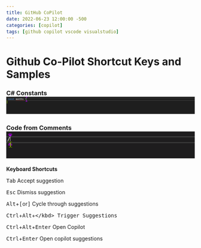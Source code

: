 ```yaml
---
title: GitHub CoPilot
date: 2022-06-23 12:00:00 -500
categories: [copilot]
tags: [github copilot vscode visualstudio]
---
```



# Github Co-Pilot Shortcut Keys and Samples

### C# Constants![constants](/assets/images/Copilot-constants.gif)

### Code from Comments![Code from comments](/assets/images/UTC-Offset.gif)



**Keyboard Shortcuts**


<kbd>Tab</kbd> Accept suggestion

<kbd>Esc</kbd> Dismiss suggestion

<kbd>Alt</kbd>+<kbd>[</kbd>or<kbd>]</kbd> Cycle through suggestions

<kbd>Ctrl</kbd>+<kbd>Alt</kbd>+<kbd>\</kbd> Trigger Suggestions

<kbd>Ctrl</kbd>+<kbd>Alt</kbd>+<kbd>Enter</kbd> Open Copilot

<kbd>Ctrl</kbd>+<kbd>Enter</kbd> Open copilot suggestions


